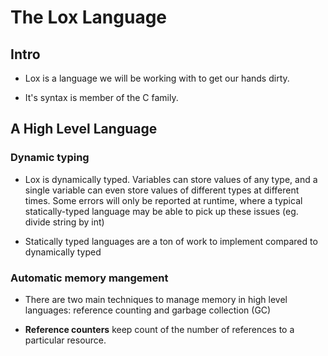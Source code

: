 # The Lox Language

## Intro
- Lox is a language we will be working with to get our hands dirty. 

- It's syntax is member of the C family.

## A High Level Language

### Dynamic typing

- Lox is dynamically typed. Variables can store values of any type, and a single variable can even store values of different types at different times. Some errors will only be reported at runtime, where a typical statically-typed language may be able to pick up these issues (eg. divide string by int)

- Statically typed languages are a ton of work to implement compared to dynamically typed

### Automatic memory mangement

- There are two main techniques to manage memory in high level languages: reference counting and garbage collection (GC)

- __Reference counters__ keep count of the number of references to a particular resource.
